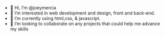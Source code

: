 - 👋 Hi, I’m @joeymercia
- 👀 I’m interested in web development and design, front and back-end.
- 🌱 I’m currently using html,css, & javascript.
- 💞️ I’m looking to collaborate on any projects that could help me advance my skills


<!---
joeymercia/joeymercia is a ✨ special ✨ repository because its `README.md` (this file) appears on your GitHub profile.
You can click the Preview link to take a look at your changes.
--->
